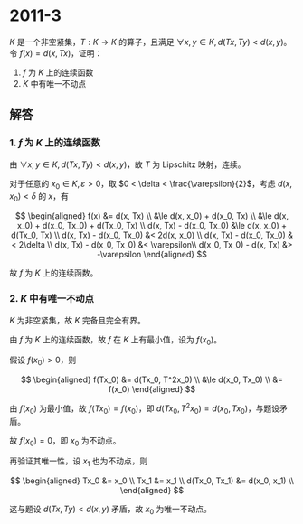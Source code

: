# 2011-3

$K$ 是一个非空紧集，$T: K \to K$ 的算子，且满足 $\forall x, y \in K, d(Tx, Ty) < d(x, y)$。令 $f(x) = d(x, Tx)$，证明：

1. $f$ 为 $K$ 上的连续函数
2. $K$ 中有唯一不动点

## 解答

### 1. $f$ 为 $K$ 上的连续函数

由 $\forall x, y \in K, d(Tx, Ty) < d(x, y)$，故 $T$ 为 Lipschitz 映射，连续。

对于任意的 $x_0 \in K, \varepsilon > 0$，取 $0 < \delta < \frac{\varepsilon}{2}$，考虑 $d(x, x_0) < \delta$ 的 $x$，有

$$
\begin{aligned}
f(x) &= d(x, Tx) \\
&\le d(x, x_0) + d(x_0, Tx) \\
&\le d(x, x_0) + d(x_0, Tx_0) + d(Tx_0, Tx) \\
d(x, Tx) - d(x_0, Tx_0) &\le d(x, x_0) + d(Tx_0, Tx) \\
d(x, Tx) - d(x_0, Tx_0) &< 2d(x, x_0) \\
d(x, Tx) - d(x_0, Tx_0) &< 2\delta \\
d(x, Tx) - d(x_0, Tx_0) &< \varepsilon\\
d(x_0, Tx_0) - d(x, Tx) &> -\varepsilon
\end{aligned}
$$

故 $f$ 为 $K$ 上的连续函数。

### 2. $K$ 中有唯一不动点

$K$ 为非空紧集，故 $K$ 完备且完全有界。

由 $f$ 为 $K$ 上的连续函数，故 $f$ 在 $K$ 上有最小值，设为 $f(x_0)$。

假设 $f(x_0) > 0$，则

$$
\begin{aligned}
f(Tx_0) &= d(Tx_0, T^2x_0) \\
&\le d(x_0, Tx_0) \\
&= f(x_0)
\end{aligned}
$$

由 $f(x_0)$ 为最小值，故 $f(Tx_0) = f(x_0)$，即 $d(Tx_0, T^2x_0) = d(x_0, Tx_0)$，与题设矛盾。

故 $f(x_0) = 0$，即 $x_0$ 为不动点。

再验证其唯一性，设 $x_1$ 也为不动点，则

$$
\begin{aligned}
Tx_0 &= x_0 \\
Tx_1 &= x_1 \\
d(Tx_0, Tx_1) &= d(x_0, x_1) \\
\end{aligned}
$$

这与题设 $d(Tx, Ty) < d(x, y)$ 矛盾，故 $x_0$ 为唯一不动点。
